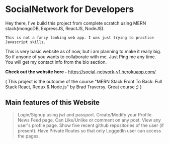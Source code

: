 # SocialNetwork for Developers

Hey there, I've build this project from complete scratch using MERN stack(mongoDB, ExpressJS, ReactJS, NodeJS).

`This is not a fancy looking web app. I was just trying to practice Javascript skills.`

This is very basic website as of now, but i am planning to make it really big. So if anyone of you wants to collaborate with me. Just Ping me any time. You will get my contact info from the bio section.

**Check out the website here -** https://social-network-v1.herokuapp.com/

( This project is the outcome of the course "MERN Stack Front To Back: Full Stack React, Redux & Node.js" by Brad Traversy. Great course ;) )

## Main features of this Website

> Login/Signup using jwt and passport.
> Create/Modify your Profile.
> News Feed page.
> Can Like/Unlike or comment on any post.
> View any user's profile page.
> Show five recent github repositories of the user (if present).
> Have Private Routes so that only LoggedIn user can access the pages.
